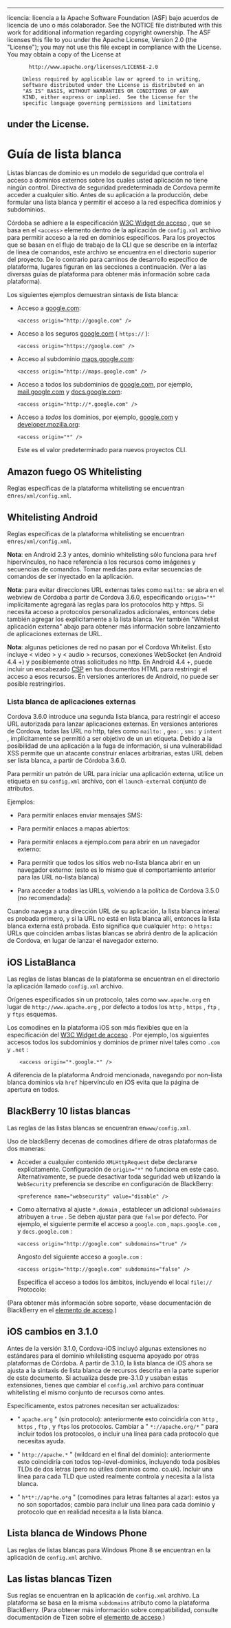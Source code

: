 * * *

licencia: licencia a la Apache Software Foundation (ASF) bajo acuerdos de licencia de uno o más colaborador. See the NOTICE file distributed with this work for additional information regarding copyright ownership. The ASF licenses this file to you under the Apache License, Version 2.0 (the "License"); you may not use this file except in compliance with the License. You may obtain a copy of the License at

           http://www.apache.org/licenses/LICENSE-2.0
    
         Unless required by applicable law or agreed to in writing,
         software distributed under the License is distributed on an
         "AS IS" BASIS, WITHOUT WARRANTIES OR CONDITIONS OF ANY
         KIND, either express or implied.  See the License for the
         specific language governing permissions and limitations
    

## under the License.

# Guía de lista blanca

Listas blancas de dominio es un modelo de seguridad que controla el acceso a dominios externos sobre los cuales usted aplicación no tiene ningún control. Directiva de seguridad predeterminada de Cordova permite acceder a cualquier sitio. Antes de su aplicación a la producción, debe formular una lista blanca y permitir el acceso a la red específica dominios y subdominios.

Córdoba se adhiere a la especificación [W3C Widget de acceso][1] , que se basa en el `<access>` elemento dentro de la aplicación de `config.xml` archivo para permitir acceso a la red en dominios específicos. Para los proyectos que se basan en el flujo de trabajo de la CLI que se describe en la interfaz de línea de comandos, este archivo se encuentra en el directorio superior del proyecto. De lo contrario para caminos de desarrollo específico de plataforma, lugares figuran en las secciones a continuación. (Ver a las diversas guías de plataforma para obtener más información sobre cada plataforma).

 [1]: http://www.w3.org/TR/widgets-access/

Los siguientes ejemplos demuestran sintaxis de lista blanca:

*   Acceso a [google.com][2]:
    
        <access origin="http://google.com" />
        

*   Acceso a los seguros [google.com][3] ( `https://` ):
    
        <access origin="https://google.com" />
        

*   Acceso al subdominio [maps.google.com][4]:
    
        <access origin="http://maps.google.com" />
        

*   Acceso a todos los subdominios de [google.com][2], por ejemplo, [mail.google.com][5] y [docs.google.com][6]:
    
        <access origin="http://*.google.com" />
        

*   Acceso a *todos* los dominios, por ejemplo, [google.com][2] y [developer.mozilla.org][7]:
    
        <access origin="*" />
        
    
    Este es el valor predeterminado para nuevos proyectos CLI.

 [2]: http://google.com
 [3]: https://google.com
 [4]: http://maps.google.com
 [5]: http://mail.google.com
 [6]: http://docs.google.com
 [7]: http://developer.mozilla.org

## Amazon fuego OS Whitelisting

Reglas específicas de la plataforma whitelisting se encuentran en`res/xml/config.xml`.

## Whitelisting Android

Reglas específicas de la plataforma whitelisting se encuentran en`res/xml/config.xml`.

**Nota**: en Android 2.3 y antes, dominio whitelisting sólo funciona para `href` hipervínculos, no hace referencia a los recursos como imágenes y secuencias de comandos. Tomar medidas para evitar secuencias de comandos de ser inyectado en la aplicación.

**Nota**: para evitar direcciones URL externas tales como `mailto:` se abra en el webview de Córdoba a partir de Cordova 3.6.0, especificando `origin="*"` implícitamente agregará las reglas para los protocolos http y https. Si necesita acceso a protocolos personalizados adicionales, entonces debe también agregar los explícitamente a la lista blanca. Ver también "Whitelist aplicación externa" abajo para obtener más información sobre lanzamiento de aplicaciones externas de URL.

**Nota**: algunas peticiones de red no pasan por el Cordova Whitelist. Esto incluye < video > y < audio > recursos, conexiones WebSocket (en Android 4.4 +) y posiblemente otras solicitudes no http. En Android 4.4 +, puede incluir un encabezado [CSP][8] en tus documentos HTML para restringir el acceso a esos recursos. En versiones anteriores de Android, no puede ser posible restringirlos.

 [8]: https://developer.mozilla.org/en-US/docs/Web/Security/CSP/Introducing_Content_Security_Policy

### Lista blanca de aplicaciones externas

Cordova 3.6.0 introduce una segunda lista blanca, para restringir el acceso URL autorizada para lanzar aplicaciones externas. En versiones anteriores de Cordova, todas las URL no http, tales como `mailto:` , `geo:` , `sms:` y `intent` , implícitamente se permitió a ser objetivo de un un <a>etiqueta.</a> Debido a la posibilidad de una aplicación a la fuga de información, si una vulnerabilidad XSS permite que un atacante construir enlaces arbitrarias, estas URL deben ser lista blanca, a partir de Córdoba 3.6.0.

Para permitir un patrón de URL para iniciar una aplicación externa, utilice un <access> etiqueta en su `config.xml` archivo, con el `launch-external` conjunto de atributos.

Ejemplos:

*   Para permitir enlaces enviar mensajes SMS:
    
    <access origin="sms:*" launch-external="yes" />

*   Para permitir enlaces a mapas abiertos:
    
    <access origin="geo:*" launch-external="yes" />

*   Para permitir enlaces a ejemplo.com para abrir en un navegador externo:
    
    <access origin="http://example.com/*" launch-external="yes" />

*   Para permitir que todos los sitios web no-lista blanca abrir en un navegador externo: (esto es lo mismo que el comportamiento anterior para las URL no-lista blanca)
    
    <access origin="http://*" launch-external="yes" /> <access origin="https://*" launch-external="yes" />

*   Para acceder a todas las URLs, volviendo a la política de Cordova 3.5.0 (no recomendada):
    
    <access origin="*" launch-external="yes" />

Cuando navega a una dirección URL de su aplicación, la lista blanca interal es probada primero, y si la URL no está en lista blanca allí, entonces la lista blanca externa está probada. Esto significa que cualquier `http:` o `https:` URLs que coinciden ambas listas blancas se abrirá dentro de la aplicación de Cordova, en lugar de lanzar el navegador externo.

## iOS ListaBlanca

Las reglas de listas blancas de la plataforma se encuentran en el directorio la aplicación llamado `config.xml` archivo.

Orígenes especificados sin un protocolo, tales como `www.apache.org` en lugar de `http://www.apache.org` , por defecto a todos los `http` , `https` , `ftp` , y `ftps` esquemas.

Los comodines en la plataforma iOS son más flexibles que en la especificación del [W3C Widget de acceso][1] . Por ejemplo, los siguientes accesos todos los subdominios y dominios de primer nivel tales como `.com` y `.net` :

        <access origin="*.google.*" />
    

A diferencia de la plataforma Android mencionada, navegando por non-lista blanca dominios vía `href` hipervínculo en iOS evita que la página de apertura en todos.

## BlackBerry 10 listas blancas

Las reglas de las listas blancas se encuentran en`www/config.xml`.

Uso de blackBerry decenas de comodines difiere de otras plataformas de dos maneras:

*   Acceder a cualquier contenido `XMLHttpRequest` debe declararse explícitamente. Configuración de `origin="*"` no funciona en este caso. Alternativamente, se puede desactivar toda seguridad web utilizando la `WebSecurity` preferencia se describe en configuración de BlackBerry:
    
        <preference name="websecurity" value="disable" />
        

*   Como alternativa al ajuste `*.domain` , establecer un adicional `subdomains` atribuyen a `true` . Se deben ajustar para que `false` por defecto. Por ejemplo, el siguiente permite el acceso a `google.com` , `maps.google.com` , y `docs.google.com` :
    
        <access origin="http://google.com" subdomains="true" />
        
    
    Angosto del siguiente acceso a `google.com` :
    
        <access origin="http://google.com" subdomains="false" />
        
    
    Especifica el acceso a todos los ámbitos, incluyendo el local `file://` Protocolo:
    
    <access origin="*" subdomains="true" />

(Para obtener más información sobre soporte, véase documentación de BlackBerry en el [elemento de acceso][9].)

 [9]: https://developer.blackberry.com/html5/documentation/ww_developing/Access_element_834677_11.html

## iOS cambios en 3.1.0

Antes de la versión 3.1.0, Cordova-iOS incluyó algunas extensiones no estándares para el dominio whilelisting esquema apoyado por otras plataformas de Córdoba. A partir de 3.1.0, la lista blanca de iOS ahora se ajusta a la sintaxis de lista blanca de recursos descrita en la parte superior de este documento. Si actualiza desde pre-3.1.0 y usaban estas extensiones, tienes que cambiar el `config.xml` archivo para continuar whitelisting el mismo conjunto de recursos como antes.

Específicamente, estos patrones necesitan ser actualizados:

*   " `apache.org` " (sin protocolo): anteriormente esto coincidiría con `http` , `https` , `ftp` , y `ftps` los protocolos. Cambiar a " `*://apache.org/*` " para incluir todos los protocolos, o incluir una línea para cada protocolo que necesitas ayuda.

*   " `http://apache.*` " (wildcard en el final del dominio): anteriormente esto coincidiría con todos top-level-dominios, incluyendo toda posibles TLDs de dos letras (pero no útiles dominios como. co.uk). Incluir una línea para cada TLD que usted realmente controla y necesita a la lista blanca.

*   " `h*t*://ap*he.o*g` " (comodines para letras faltantes al azar): estos ya no son soportados; cambio para incluir una línea para cada dominio y protocolo que en realidad necesita a la lista blanca.

## Lista blanca de Windows Phone

Las reglas de listas blancas para Windows Phone 8 se encuentran en la aplicación de `config.xml` archivo.

## Las listas blancas Tizen

Sus reglas se encuentran en la aplicación de `config.xml` archivo. La plataforma se basa en la misma `subdomains` atributo como la plataforma BlackBerry. (Para obtener más información sobre compatibilidad, consulte documentación de Tizen sobre el [elemento de acceso][10].)

 [10]: https://developer.tizen.org/help/index.jsp?topic=%2Forg.tizen.web.appprogramming%2Fhtml%2Fide_sdk_tools%2Fconfig_editor_w3celements.htm